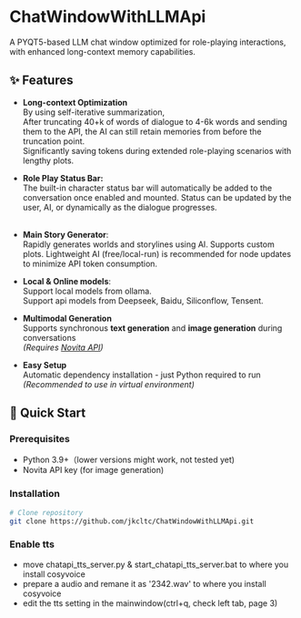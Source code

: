 # ChatWindowWithLLMApi

A PYQT5-based LLM chat window optimized for role-playing interactions, with enhanced long-context memory capabilities.

## ✨ Features

- **Long-context Optimization**  
  By using self-iterative summarization,  
  After truncating 40+k of words of dialogue to 4-6k words and sending them to the API, the AI can still retain memories from before the truncation point.  
  Significantly saving tokens during extended role-playing scenarios with lengthy plots.  

- **Role Play Status Bar:**  
  The built-in character status bar will automatically be added to the conversation once enabled and mounted. Status can be updated by the user, AI, or dynamically as the dialogue progresses.  
﻿
- **Main Story Generator**:  
  Rapidly generates worlds and storylines using AI. Supports custom plots. Lightweight AI (free/local-run) is recommended for node updates to minimize API token consumption.  

- **Local & Online models**:  
  Support local models from ollama.  
  Support api models from Deepseek, Baidu, Siliconflow, Tensent.  

- **Multimodal Generation**  
  Supports synchronous **text generation** and **image generation** during conversations  
  *(Requires [Novita API](https://www.novita.ai/))* 

- **Easy Setup**  
  Automatic dependency installation - just Python required to run  
  *(Recommended to use in virtual environment)*

## 🚀 Quick Start

### Prerequisites
- Python 3.9+（lower versions might work, not tested yet)
- Novita API key (for image generation)

### Installation
```bash
# Clone repository
git clone https://github.com/jkcltc/ChatWindowWithLLMApi.git
```

### Enable tts
-  move chatapi_tts_server.py & start_chatapi_tts_server.bat to where you install cosyvoice
-  prepare a audio and remane it as '2342.wav' to where you install cosyvoice
-  edit the tts setting in the mainwindow(ctrl+q, check left tab, page 3)

